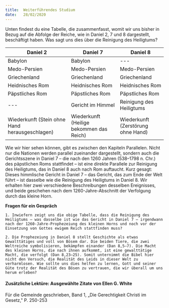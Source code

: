```yaml
---
title:  Weiterführendes Studium
date:   28/02/2020
---
```


Unten findest du eine Tabelle, die zusammenfasst, womit wir uns bisher in Bezug auf die Abfolge der Reiche, wie in Daniel 2, 7 und 8 dargestellt, beschäftigt haben. Was sagt uns dies über die Reinigung des Heiligtums?

| Daniel 2 | Daniel 7 | Daniel 8 |
|---|---|---|
| Babylon | Babylon | --- |
| Medo-Persien | Medo-Persien | Medo-Persien |
| Griechenland | Griechenland | Griechenland |
|Heidnisches Rom | Heidnisches Rom | Heidnisches Rom |
| Päpstliches Rom | Päpstliches Rom | Päpstliches Rom |
| --- | Gericht im Himmel | Reinigung des Heiligtums |
| Wiederkunft (Stein ohne Hand herausgeschlagen) | Wiederkunft (Heilige bekommen das Reich) | Wiederkunft (Zerstörung ohne Hand)|


Wie wir hier sehen können, gibt es zwischen den Kapiteln Parallelen. Nicht nur die Nationen werden parallel zueinander dargestellt, sondern auch die Gerichtsszene in Daniel 7 – die nach den 1260 Jahren (538–1798 n. Chr.) des päpstlichen Roms stattfindet – ist eine direkte Parallele zur Reinigung des Heiligtums, das in Daniel 8 auch nach Rom auftaucht. Kurz gesagt: Dieses himmlische Gericht in Daniel 7 – das Gericht, das zum Ende der Welt führt – ist dasselbe wie die Reinigung des Heiligtums in Daniel 8. Wir erhalten hier zwei verschiedene Beschreibungen desselben Ereignisses, und beide geschehen nach dem 1260-Jahre-Abschnitt der Verfolgung durch das kleine Horn.

**Fragen für ein Gespräch**

`1. Inwiefern zeigt uns die obige Tabelle, dass die Reinigung des Heiligtums – was dasselbe ist wie das Gericht in Daniel 7 – irgendwann nach der 1260-Jahre-Prophezeiung des kleinen Horns und noch vor der Einsetzung von Gottes ewigem Reich stattfinden muss?`

`2. Die Prophezeiung in Daniel 8 stellt Geschichte als etwas Gewalttätiges und voll von Bösem dar. Die beiden Tiere, die zwei Weltreiche symbolisieren, bekämpfen einander (Dan 8,5–7). Die Macht des kleinen Horns, die nach ihnen aufkommt, ist eine gewalttätige Macht, die verfolgt (Dan 8,23–25). Somit unternimmt die Bibel hier nicht den Versuch, die Realität des Leids in dieser Welt zu verharmlosen. Wie sollte uns dies helfen zu lernen, Gott und seiner Güte trotz der Realität des Bösen zu vertrauen, die wir überall um uns herum erleben?`

#### Zusätzliche Lektüre: Ausgewählte Zitate von Ellen G. White

Für die Gemeinde geschrieben, Band 1, „Die Gerechtigkeit Christi im Gesetz," P. 250-253